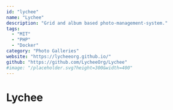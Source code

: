 ```yaml
---
id: "lychee"
name: "Lychee"
description: "Grid and album based photo-management-system."
tags:
  - "MIT"
  - "PHP"
  - "Docker"
category: "Photo Galleries"
website: "https://lycheeorg.github.io/"
github: "https://github.com/LycheeOrg/Lychee"
#image: "/placeholder.svg?height=300&width=400"
---
```


# Lychee
